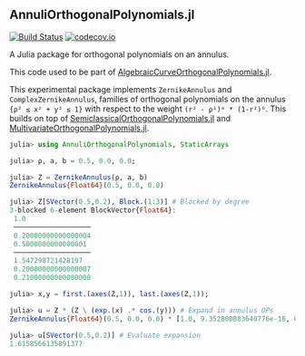 ## AnnuliOrthogonalPolynomials.jl

[![Build Status](https://github.com/JuliaApproximation/AnnuliOrthogonalPolynomials.jl/workflows/CI/badge.svg)](https://github.com/JuliaApproximation/AnnuliOrthogonalPolynomials.jl/actions)
[![codecov.io](http://codecov.io/github/JuliaApproximation/AnnuliOrthogonalPolynomials.jl/coverage.svg?branch=main)](http://codecov.io/github/JuliaApproximation/AnnuliOrthogonalPolynomials.jl?branch=main)


A Julia package for orthogonal polynomials on an annulus.

This code used to be part of [AlgebraicCurveOrthogonalPolynomials.jl](https://github.com/JuliaApproximation/AlgebraicCurveOrthogonalPolynomials.jl).


This experimental package implements `ZernikeAnnulus` and `ComplexZernikeAnnulus`,
families of orthogonal polynomials on the annulus `{ρ² ≤ x² + y² ≤ 1}`
with respect to the weight `(r² - ρ²)ᵃ * (1-r²)ᵇ`. This builds on top of
[SemiclassicalOrthogonalPolynomials.jl](https://github.com/JuliaApproximation/SemiclassicalOrthogonalPolynomials.jl) and [MultivariateOrthogonalPolynomials.jl](https://github.com/JuliaApproximation/MultivariateOrthogonalPolynomials.jl).

```julia
julia> using AnnuliOrthogonalPolynomials, StaticArrays

julia> ρ, a, b = 0.5, 0.0, 0.0;

julia> Z = ZernikeAnnulus(ρ, a, b)
ZernikeAnnulus{Float64}(0.5, 0.0, 0.0)

julia> Z[SVector(0.5,0.2), Block.(1:3)] # Blocked by degree
3-blocked 6-element BlockVector{Float64}:
 1.0
 ───────────────────
 0.20000000000000004
 0.5000000000000001
 ───────────────────
 1.547298721428197
 0.20000000000000007
 0.21000000000000008

julia> x,y = first.(axes(Z,1)), last.(axes(Z,1));

julia> u = Z * (Z \ (exp.(x) .* cos.(y))) # Expand in annulus OPs
ZernikeAnnulus{Float64}(0.5, 0.0, 0.0) * [1.0, 9.352800883640776e-18, 0.9999999999999999, -5.2512913921638607e-17, -2.337754850841795e-18, 0.5, 2.153350906504162e-18, 1.1925107582660448e-17, -5.513529126039963e-18, 0.1666666666666666  …  ]

julia> u[SVector(0.5,0.2)] # Evaluate expansion
1.6158566135891377
```
